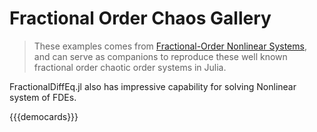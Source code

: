 # Fractional Order Chaos Gallery

> These examples comes from [Fractional-Order Nonlinear Systems](https://link.springer.com/book/10.1007/978-3-642-18101-6), and can serve as companions to reproduce these well known fractional order chaotic order systems in Julia.

FractionalDiffEq.jl also has impressive capability for solving Nonlinear system of FDEs.

{{{democards}}}